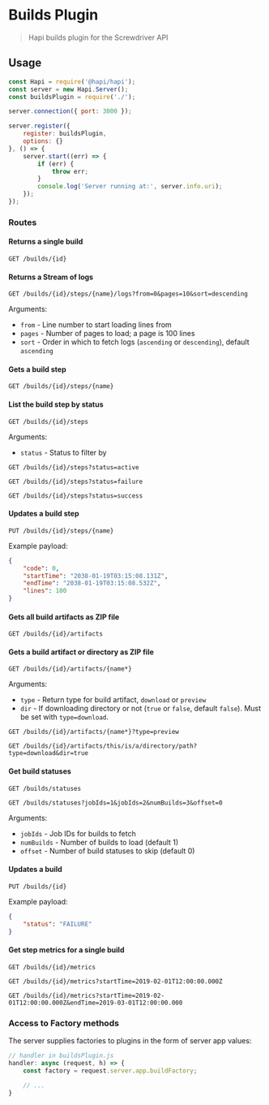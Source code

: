 # Builds Plugin
> Hapi builds plugin for the Screwdriver API

## Usage
```javascript
const Hapi = require('@hapi/hapi');
const server = new Hapi.Server();
const buildsPlugin = require('./');

server.connection({ port: 3000 });

server.register({
    register: buildsPlugin,
    options: {}
}, () => {
    server.start((err) => {
        if (err) {
            throw err;
        }
        console.log('Server running at:', server.info.uri);
    });
});

```

### Routes

#### Returns a single build
`GET /builds/{id}`

#### Returns a Stream of logs
`GET /builds/{id}/steps/{name}/logs?from=0&pages=10&sort=descending`

Arguments:

* `from` - Line number to start loading lines from
* `pages` - Number of pages to load; a page is 100 lines
* `sort` - Order in which to fetch logs (`ascending` or `descending`), default `ascending`

#### Gets a build step
`GET /builds/{id}/steps/{name}`

#### List the build step by status
`GET /builds/{id}/steps`

Arguments:

* `status` - Status to filter by

`GET /builds/{id}/steps?status=active`

`GET /builds/{id}/steps?status=failure`

`GET /builds/{id}/steps?status=success`

#### Updates a build step
`PUT /builds/{id}/steps/{name}`

Example payload:
```json
{
    "code": 0,
    "startTime": "2038-01-19T03:15:08.131Z",
    "endTime": "2038-01-19T03:15:08.532Z",
    "lines": 100
}
```

#### Gets all build artifacts as ZIP file
`GET /builds/{id}/artifacts`

#### Gets a build artifact or directory as ZIP file
`GET /builds/{id}/artifacts/{name*}`

Arguments:

* `type` - Return type for build artifact, `download` or `preview`
* `dir` - If downloading directory or not (`true` or `false`, default `false`). Must be set with `type=download`.

`GET /builds/{id}/artifacts/{name*}?type=preview`

`GET /builds/{id}/artifacts/this/is/a/directory/path?type=download&dir=true`

#### Get build statuses
`GET /builds/statuses`

`GET /builds/statuses?jobIds=1&jobIds=2&numBuilds=3&offset=0`

Arguments:

* `jobIds` - Job IDs for builds to fetch
* `numBuilds` - Number of builds to load (default 1)
* `offset` - Number of build statuses to skip (default 0)

#### Updates a build
`PUT /builds/{id}`

Example payload:
```json
{
    "status": "FAILURE"
}
```

#### Get step metrics for a single build
`GET /builds/{id}/metrics`

`GET /builds/{id}/metrics?startTime=2019-02-01T12:00:00.000Z`

`GET /builds/{id}/metrics?startTime=2019-02-01T12:00:00.000Z&endTime=2019-03-01T12:00:00.000`

### Access to Factory methods
The server supplies factories to plugins in the form of server app values:

```js
// handler in buildsPlugin.js
handler: async (request, h) => {
    const factory = request.server.app.buildFactory;

    // ...
}
```
